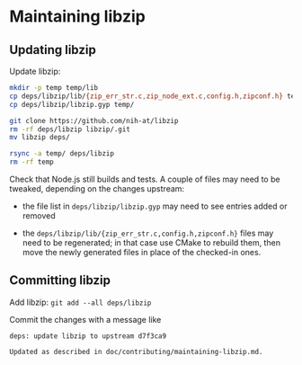 # Maintaining libzip

## Updating libzip

Update libzip:

```bash
mkdir -p temp temp/lib
cp deps/libzip/lib/{zip_err_str.c,zip_node_ext.c,config.h,zipconf.h} temp/lib/
cp deps/libzip/libzip.gyp temp/

git clone https://github.com/nih-at/libzip
rm -rf deps/libzip libzip/.git
mv libzip deps/

rsync -a temp/ deps/libzip
rm -rf temp
```

Check that Node.js still builds and tests. A couple of files may need to be
tweaked, depending on the changes upstream:

* the file list in `deps/libzip/libzip.gyp` may need to see entries added or
  removed

* the `deps/libzip/lib/{zip_err_str.c,config.h,zipconf.h}` files may need to be
  regenerated; in that case use CMake to rebuild them, then move the newly
  generated files in place of the checked-in ones.

## Committing libzip

Add libzip: `git add --all deps/libzip`

Commit the changes with a message like

```text
deps: update libzip to upstream d7f3ca9

Updated as described in doc/contributing/maintaining-libzip.md.
```
